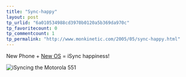 ```yaml
---
title: "Sync-happy"
layout: post
tp_urlid: "6a010534988cd3970b0120a5b369da970c"
tp_favoritecount: 0
tp_commentcount: 1
tp_permalink: "http://www.monkinetic.com/2005/05/sync-happy.html"
---
```

New Phone + <a href="http://www.apple.com/macosx/">New OS</a> = iSync happiness!

<img alt="iSyncing the Motorola 551" class="at-xid-6a010534988cd3970b0120a5b369de970c" src="http://steveivy.typepad.com/.a/6a010534988cd3970b0120a5b369de970c-pi" />
